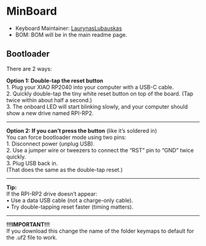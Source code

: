 # MinBoard

* Keyboard Maintainer: [LaurynasLubauskas](https://github.com/LaurynasLubauskas)
* BOM: BOM will be in the main readme page.

## Bootloader

There are 2 ways:

**Option 1: Double-tap the reset button**
<br>
	1.	Plug your XIAO RP2040 into your computer with a USB-C cable.
  <br>
	2.	Quickly double-tap the tiny white reset button on top of the board.
(Tap twice within about half a second.)
<br>
	3.	The onboard LED will start blinking slowly, and your computer should show a new drive named RPI-RP2.
  
***

**Option 2: If you can’t press the button** (like it’s soldered in)
<br>
You can force bootloader mode using two pins:
<br>
	1.	Disconnect power (unplug USB).
  <br>
	2.	Use a jumper wire or tweezers to connect the “RST” pin to “GND” twice quickly.
  <br>
	3.	Plug USB back in.
<br>
(That does the same as the double-tap reset.)

***

 **Tip:**
<br>
If the RPI-RP2 drive doesn’t appear:
<br>
	•	Use a data USB cable (not a charge-only cable).
  <br>
	•	Try double-tapping reset faster (timing matters).

***

**!!!IMPORTANT!!!**
<br>
If you download this change the name of the folder keymaps to default for the .uf2 file to work.
